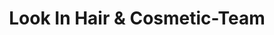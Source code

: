 ---
title: "Look In Hair & Cosmetic-Team"
url: /gera/look-in-hair-und-cosmetic-team/
shop: Friseur
---